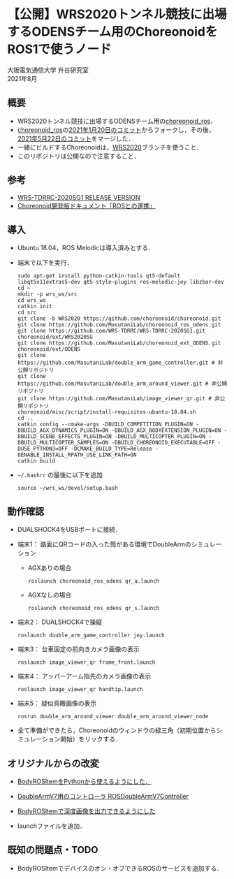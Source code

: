 # 【公開】WRS2020トンネル競技に出場するODENSチーム用のChoreonoidをROS1で使うノード

大阪電気通信大学 升谷研究室  
2021年8月  

## 概要

- WRS2020トンネル競技に出場するODENSチーム用の[choreonoid_ros](https://github.com/choreonoid/choreonoid_ros)．
- [choreonoid_ros](https://github.com/choreonoid/choreonoid_ros)の[2021年1月20日のコミット](https://github.com/choreonoid/choreonoid_ros/commit/fd00249a83cd5c6409360800847ffc1d8cf6ae09)からフォークし，その後，[2021年5月22日のコミット](https://github.com/choreonoid/choreonoid_ros/commit/a5d09da882904095b08483439920ac828c4f7faa)をマージした．
- 一緒にビルドするChoreonoidは，[WRS2020](https://github.com/choreonoid/choreonoid/tree/WRS2020)ブランチを使うこと．
- このリポジトリは公開なので注意すること．

## 参考

- [WRS-TDRRC-2020SG1 RELEASE VERSION](https://github.com/WRS-TDRRC/WRS-TDRRC-2020SG1)
- [Choreonoid開発版ドキュメント「ROSとの連携」](https://choreonoid.org/ja/documents/latest/ros/index.html)

## 導入

- Ubuntu 18.04，ROS Melodicは導入済みとする．

- 端末で以下を実行．
  ```
  sudo apt-get install python-catkin-tools qt5-default libqt5x11extras5-dev qt5-style-plugins ros-melodic-joy libzbar-dev
  cd ~  
  mkdir -p wrs_ws/src  
  cd wrs_ws  
  catkin init  
  cd src
  git clone -b WRS2020 https://github.com/choreonoid/choreonoid.git  
  git clone https://github.com/MasutaniLab/choreonoid_ros_odens.git  
  git clone https://github.com/WRS-TDRRC/WRS-TDRRC-2020SG1.git choreonoid/ext/WRS2020SG  
  git clone https://github.com/MasutaniLab/choreonoid_ext_ODENS.git choreonoid/ext/ODENS
  git clone https://github.com/MasutaniLab/double_arm_game_controller.git # 非公開リポジトリ
  git clone https://github.com/MasutaniLab/double_arm_around_viewer.git # 非公開リポジトリ
  git clone https://github.com/MasutaniLab/image_viewer_qr.git # 非公開リポジトリ
  choreonoid/misc/script/install-requisites-ubuntu-18.04.sh  
  cd ..    
  catkin config --cmake-args -DBUILD_COMPETITION_PLUGIN=ON -DBUILD_AGX_DYNAMICS_PLUGIN=ON -DBUILD_AGX_BODYEXTENSION_PLUGIN=ON -DBUILD_SCENE_EFFECTS_PLUGIN=ON -DBUILD_MULTICOPTER_PLUGIN=ON -DBUILD_MULTICOPTER_SAMPLES=ON -DBUILD_CHOREONOID_EXECUTABLE=OFF -DUSE_PYTHON3=OFF -DCMAKE_BUILD_TYPE=Release -DENABLE_INSTALL_RPATH_USE_LINK_PATH=ON
  catkin build 
  ```

- `~/.bashrc` の最後に以下を追加
  ```
  source ~/wrs_ws/devel/setup.bash
  ```

## 動作確認

- DUALSHOCK4をUSBポートに接続．
- 端末1： 路面にQRコードの入った筒がある環境でDoubleArmのシミュレーション
  - AGXありの場合
    ```
    roslaunch choreonoid_ros_odens qr_a.launch
    ```
  - AGXなしの場合
    ```
    roslaunch choreonoid_ros_odens qr_s.launch
    ```

- 端末2： DUALSHOCK4で操縦
  ```
  roslaunch double_arm_game_controller joy.launch
  ```

- 端末3： 台車固定の前向きカメラ画像の表示
  ```
  roslaunch image_viewer_qr frame_front.launch
  ```

- 端末4： アッパーアーム指先のカメラ画像の表示
  ```
  roslaunch image_viewer_qr handtip.launch
  ```

- 端末5： 疑似鳥瞰画像の表示
  ```
  rosrun double_arm_around_viewer double_arm_around_viewer_node
  ```

- 全て準備ができたら，Choreonoidのウィンドウの緑三角（初期位置からシミュレーション開始）をリックする．

## オリジナルからの改変

- [BodyROSItemをPythonから使えるようにした．](https://github.com/MasutaniLab/choreonoid_ros_odens/commit/e2c889dba408a94d3d245012c79255ee31d1445c)

- [DoubleArmV7用のコントローラ ROSDoubleArmV7Controller](https://github.com/MasutaniLab/choreonoid_ros_odens/blob/odens/src/controller/ROSDoubleArmV7Controller.cpp)

- [BodyROSItemで深度画像を出力できるようにした](https://github.com/MasutaniLab/choreonoid_ros_odens/commit/0f88b74fdf938f487a4769c024e9e85c5b98b43d)

- launchファイルを追加．

## 既知の問題点・TODO

- BodyROSItemでデバイスのオン・オフできるROSのサービスを追加する．